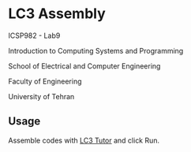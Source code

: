 # LC3 Assembly
ICSP982 - Lab9

Introduction to Computing Systems and Programming

School of Electrical and Computer Engineering

Faculty of Engineering

University of Tehran

## Usage

Assemble codes with [LC3 Tutor](http://lc3tutor.org/) and click Run.